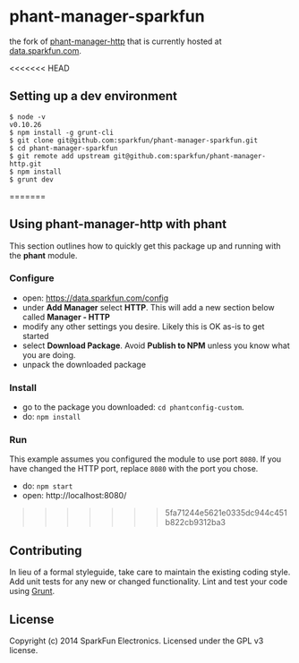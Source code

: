 # phant-manager-sparkfun

the fork of [phant-manager-http](https://github.com/sparkfun/phant-manager-sparkfun) that is currently hosted at [data.sparkfun.com](http://data.sparkfun.com).

<<<<<<< HEAD
## Setting up a dev environment

    $ node -v
    v0.10.26
    $ npm install -g grunt-cli
    $ git clone git@github.com:sparkfun/phant-manager-sparkfun.git
    $ cd phant-manager-sparkfun
    $ git remote add upstream git@github.com:sparkfun/phant-manager-http.git
    $ npm install
    $ grunt dev
=======
## Using phant-manager-http with phant
This section outlines how to quickly get this package up and running with the **phant** module.

### Configure

* open: https://data.sparkfun.com/config
* under **Add Manager** select **HTTP**. This will add a new section below called **Manager - HTTP**
* modify any other settings you desire. Likely this is OK as-is to get started
* select **Download Package**. Avoid **Publish to NPM** unless you know what you are doing.
* unpack the downloaded package

### Install

* go to the package you downloaded: `cd phantconfig-custom`.
* do: `npm install`

### Run
This example assumes you configured the module to use port `8080`. If you have changed the HTTP port, replace `8080` with the port you chose.

* do: `npm start`
* open: http://localhost:8080/
>>>>>>> 5fa71244e5621e0335dc944c451b822cb9312ba3

## Contributing
In lieu of a formal styleguide, take care to maintain the existing coding style. Add unit tests for any new or changed functionality. Lint and test your code using [Grunt](http://gruntjs.com/).

## License
Copyright (c) 2014 SparkFun Electronics. Licensed under the GPL v3 license.
